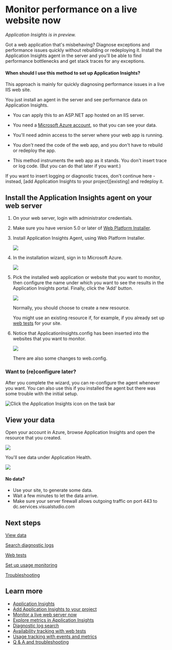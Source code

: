 <properties title="Diagnose performance issues on a running website" pageTitle="Diagnose performance issues on a running website" description="Monitor a website's performance without re-deploying it." metaKeywords="analytics monitoring application insights" authors="awills"  />

<tags ms.service="application-insights" ms.workload="tbd" ms.tgt_pltfrm="ibiza" ms.devlang="na" ms.topic="article" ms.date="01/01/1900" ms.author="awills" />
 
<!-- Required end of Sprint 69 - AUX48 -->

# Monitor performance on a live website now

*Application Insights is in preview.*

Got a web application that's misbehaving? Diagnose exceptions and performance issues quickly without rebuilding or redeploying it. Install the Application Insights agent in the server and you'll be able to find performance bottlenecks and get stack traces for any exceptions. 


#### When should I use this method to set up Application Insights?

This approach is mainly for quickly diagnosing performance issues in a live IIS web site.

You just install an agent in the server and see performance data on Application Insights.

- You can apply this to an ASP.NET app hosted on an IIS server.

- You need a [Microsoft Azure account](http://azure.com), so that you can see your data.

- You'll need admin access to the server where your web app is running. 

- You *don't* need the code of the web app, and you don't have to rebuild or redeploy the app. 

- This method instruments the web app as it stands. You don't insert trace or log code. (But you can do that later if you want.)

If you want to insert logging or diagnostic traces, don't continue here - instead, [add Application Insights to your project][existing] and redeploy it.

## Install the Application Insights agent on your web server

1. On your web server, login with administrator credentials.

2. Make sure you have version 5.0 or later of [Web Platform Installer](http://www.microsoft.com/web/downloads/platform.aspx).
3. Install Application Insights Agent, using Web Platform Installer.

    ![](./media/appinsights/appinsights-031-wpi.png)
4. In the installation wizard, sign in to Microsoft Azure.

    ![](./media/appinsights/appinsights-035-signin.png)
5. Pick the installed web application or website that you want to monitor, then configure the name under which you want to see the results in the Application Insights portal. Finally, click the 'Add' button.

    ![](./media/appinsights/appinsights-036-configAIC.png)

    Normally, you should choose to create a new resource.

    You might use an existing resource if, for example, if you already set up [web tests][availability] for your site.  

6. Notice that ApplicationInsights.config has been inserted into the websites that you want to monitor.

    ![](./media/appinsights/appinsights-034-aiconfig.png)

   There are also some changes to web.config.

### Want to (re)configure later?

After you complete the wizard, you can re-configure the agent whenever you want. You can also use this if you installed the agent but there was some trouble with the initial setup.

![Click the Application Insights icon on the task bar](./media/appinsights/appinsights-033-aicRunning.png)

## View your data

Open your account in Azure, browse Application Insights and open the resource that you created.

![](./media/appinsights/appinsights-08openApp.png)

You'll see data under Application Health.

![](./media/appinsights/appinsights-037-results.png)

#### No data?

  * Use your site, to generate some data.
  * Wait a few minutes to let the data arrive.
  * Make sure your server firewall allows outgoing traffic on port 443 to dc.services.visualstudio.com 


## <a name="next"></a>Next steps


[View data][explore]

[Search diagnostic logs][diagnostic]

[Web tests][availability]

[Set up usage monitoring][start]

[Troubleshooting][qna]


## Learn more

* [Application Insights][root]
* [Add Application Insights to your project][start]
* [Monitor a live web server now][redfield]
* [Explore metrics in Application Insights][explore]
* [Diagnostic log search][diagnostic]
* [Availability tracking with web tests][availability]
* [Usage tracking with events and metrics][usage]
* [Q & A and troubleshooting][qna]


<!--Link references-->

[root]: ../app-insights-get-started/
[start]: ../app-insights-monitor-application-health-usage/
[redfield]: ../app-insights-monitor-performance-live-website-now/
[explore]: ../app-insights-explore-metrics/
[diagnostic]: ../app-insights-search-diagnostic-logs/ 
[availability]: ../app-insights-monitor-web-app-availability/
[usage]: ../app-insights-track-usage-custom-events-metrics/
[qna]: ../app-insights-troubleshoot-faq/

